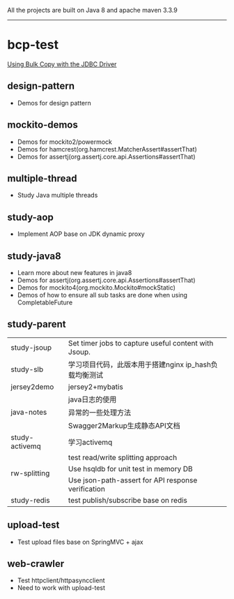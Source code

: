 All the projects are built on Java 8 and apache maven 3.3.9

----------------------------------------------------
# bcp-test
[Using Bulk Copy with the JDBC Driver](https://docs.microsoft.com/en-us/sql/connect/jdbc/using-bulk-copy-with-the-jdbc-driver?view=sql-server-2017)

## design-pattern
+	Demos for design pattern  

## mockito-demos
+	Demos for mockito2/powermock  
+	Demos for hamcrest(org.hamcrest.MatcherAssert#assertThat)
+	Demos for assertj(org.assertj.core.api.Assertions#assertThat)

## multiple-thread
+	Study Java multiple threads  

## study-aop
+	Implement AOP base on JDK dynamic proxy  

## study-java8
+	Learn more about new features in java8  
+	Demos for assertj(org.assertj.core.api.Assertions#assertThat)
+	Demos for mockito4(org.mockito.Mockito#mockStatic)
+	Demos of how to ensure all sub tasks are done when using CompletableFuture

## study-parent
<table>
	<tr><td>study-jsoup</td><td>Set timer jobs to capture useful content with Jsoup.</td></tr>
	<tr><td>study-slb</td><td>学习项目代码，此版本用于搭建nginx ip_hash负载均衡测试</td></tr>
	<tr><td>jersey2demo</td><td>jersey2+mybatis</td></tr>
	<tr>
		<td rowspan="3">java-notes</td>
		<td>
			java日志的使用
		</td>
	</tr>
	<tr>
		<td>
			异常的一些处理方法
		</td>
	</tr>
	<tr>
		<td>
			Swagger2Markup生成静态API文档
		</td>
	</tr>
	<tr><td>study-activemq</td><td>学习activemq</td></tr>
	<tr>
		<td rowspan="3">rw-splitting</td>
		<td>test read/write splitting approach</td>
	</tr>
	<tr>
		<td>Use hsqldb for unit test in memory DB</td>
	</tr>
	<tr>
		<td>Use json-path-assert for API response verification</td>
	</tr>
	<tr><td>study-redis</td><td>test publish/subscribe base on redis</td></tr>
</table>

## upload-test
+	Test upload files base on SpringMVC + ajax

## web-crawler
+	Test httpclient/httpasyncclient
+	Need to work with upload-test